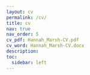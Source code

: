 ```yaml
---
layout: cv
permalink: /cv/
title: cv
nav: true
nav_order: 5
cv_pdf: Hannah_Marsh-CV.pdf
cv_word: Hannah_Marsh-CV.docx
description:
toc:
  sidebar: left
---
```

